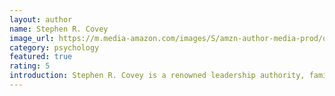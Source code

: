 ```yaml
---
layout: author
name: Stephen R. Covey
image_url: https://m.media-amazon.com/images/S/amzn-author-media-prod/qajslt1qv0i4do5sebt02hkn6d.jpg
category: psychology
featured: true
rating: 5
introduction: Stephen R. Covey is a renowned leadership authority, family expert, teacher, organizational consultant, and co-founder of FranklinCovey Co. He is author of several international bestsellers, including The 7 Habits of Highly Effective People, which has sold over 20 million copies. He was named one of TIME Magazine's 25 Most Influential Americans. 
---
```

